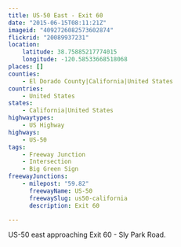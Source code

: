 ```yaml
---
title: US-50 East - Exit 60
date: "2015-06-15T08:11:21Z"
imageid: "4092726082573602874"
flickrid: "20089937231"
location:
    latitude: 38.75885217774015
    longitude: -120.58533668518068
places: []
counties:
    - El Dorado County|California|United States
countries:
    - United States
states:
    - California|United States
highwaytypes:
    - US Highway
highways:
    - US-50
tags:
    - Freeway Junction
    - Intersection
    - Big Green Sign
freewayJunctions:
    - milepost: "59.82"
      freewayName: US-50
      freewaySlug: us50-california
      description: Exit 60

---
```

US-50 east approaching Exit 60 - Sly Park Road.